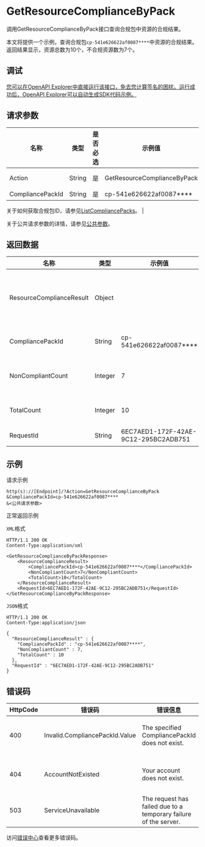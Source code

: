 # GetResourceComplianceByPack

调用GetResourceComplianceByPack接口查询合规包中资源的合规结果。

本文将提供一个示例，查询合规包`cp-541e626622af0087****`中资源的合规结果。返回结果显示，资源总数为10个，不合规资源数为7个。

## 调试

[您可以在OpenAPI Explorer中直接运行该接口，免去您计算签名的困扰。运行成功后，OpenAPI Explorer可以自动生成SDK代码示例。](https://api.aliyun.com/#product=Config&api=GetResourceComplianceByPack&type=RPC&version=2020-09-07)

## 请求参数

|名称|类型|是否必选|示例值|描述|
|--|--|----|---|--|
|Action|String|是|GetResourceComplianceByPack|要执行的操作，取值：**GetResourceComplianceByPack**。 |
|CompliancePackId|String|是|cp-541e626622af0087\*\*\*\*|合规包ID。

 关于如何获取合规包ID，请参见[ListCompliancePacks](~~263332~~)。 |

关于公共请求参数的详情，请参见[公共参数](~~251751~~)。

## 返回数据

|名称|类型|示例值|描述|
|--|--|---|--|
|ResourceComplianceResult|Object| |合规包中资源的合规结果。 |
|CompliancePackId|String|cp-541e626622af0087\*\*\*\*|合规包ID。 |
|NonCompliantCount|Integer|7|不合规资源数。 |
|TotalCount|Integer|10|资源总数。 |
|RequestId|String|6EC7AED1-172F-42AE-9C12-295BC2ADB751|请求ID。 |

## 示例

请求示例

```
http(s)://[Endpoint]/?Action=GetResourceComplianceByPack
&CompliancePackId=cp-541e626622af0087****
&<公共请求参数>
```

正常返回示例

`XML`格式

```
HTTP/1.1 200 OK
Content-Type:application/xml

<GetResourceComplianceByPackResponse>
    <ResourceComplianceResult>
        <CompliancePackId>cp-541e626622af0087****</CompliancePackId>
        <NonCompliantCount>7</NonCompliantCount>
        <TotalCount>10</TotalCount>
    </ResourceComplianceResult>
    <RequestId>6EC7AED1-172F-42AE-9C12-295BC2ADB751</RequestId>
</GetResourceComplianceByPackResponse>
```

`JSON`格式

```
HTTP/1.1 200 OK
Content-Type:application/json

{
  "ResourceComplianceResult" : {
    "CompliancePackId" : "cp-541e626622af0087****",
    "NonCompliantCount" : 7,
    "TotalCount" : 10
  },
  "RequestId" : "6EC7AED1-172F-42AE-9C12-295BC2ADB751"
}
```

## 错误码

|HttpCode|错误码|错误信息|描述|
|--------|---|----|--|
|400|Invalid.CompliancePackId.Value|The specified CompliancePackId does not exist.|合规包ID不存在。|
|404|AccountNotExisted|Your account does not exist.|您的账号不存在。|
|503|ServiceUnavailable|The request has failed due to a temporary failure of the server.|服务不可用。|

访问[错误中心](https://error-center.aliyun.com/status/product/Config)查看更多错误码。

